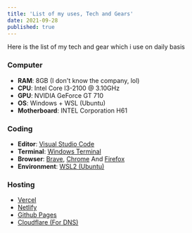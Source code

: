 ```yaml
---
title: 'List of my uses, Tech and Gears'
date: 2021-09-28
published: true
---
```


Here is the list of my tech and gear which i use on daily basis

### Computer

- **RAM**: 8GB (I don't know the company, lol)
- **CPU**: Intel Core I3-2100 @ 3.10GHz
- **GPU**: NVIDIA GeForce GT 710
- **OS**: Windows + WSL (Ubuntu)
- **Motherboard**: INTEL Corporation H61

### Coding

- **Editor**: [Visual Studio Code](https://code.visualstudio.com/)
- **Terminal**: [Windows Terminal](https://github.com/microsoft/terminal)
- **Browser**: [Brave](https://brave.com/), [Chrome](https://www.google.com/intl/en_in/chrome/) And [Firefox](https://www.mozilla.org/en-US/firefox/new/)
- **Environment**: [WSL2 (Ubuntu)](https://docs.microsoft.com/en-us/windows/wsl/install)

### Hosting

- [Vercel](https://vercel.com/dashboard)
- [Netlify](https://Netlify.app)
- [Github Pages](https://pages.github.com/)
- [Cloudflare (For DNS)](https://www.cloudflare.com/en-gb/)
